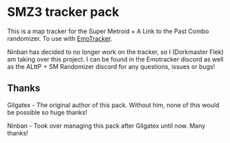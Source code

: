 # SMZ3 tracker pack
This is a map tracker for the Super Metroid + A Link to the Past Combo randomizer. To use with [EmoTracker](https://emotracker.net).

Ninban has decided to no longer work on the tracker, so I (Dorkmaster Flek) am taking over this project.  I can be found in the Emotracker discord as well as the ALttP + SM Randomizer discord for any questions, issues or bugs!

## Thanks
Gilgatex - The original author of this pack.  Without him, none of this would be possible so huge thanks!

Ninban - Took over managing this pack after Gilgatex until now.  Many thanks!
